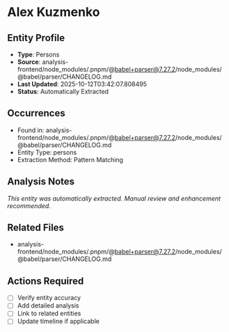 # Alex Kuzmenko

## Entity Profile
- **Type**: Persons
- **Source**: analysis-frontend/node_modules/.pnpm/@babel+parser@7.27.2/node_modules/@babel/parser/CHANGELOG.md
- **Last Updated**: 2025-10-12T03:42:07.808495
- **Status**: Automatically Extracted

## Occurrences
- Found in: analysis-frontend/node_modules/.pnpm/@babel+parser@7.27.2/node_modules/@babel/parser/CHANGELOG.md
- Entity Type: persons
- Extraction Method: Pattern Matching

## Analysis Notes
*This entity was automatically extracted. Manual review and enhancement recommended.*

## Related Files
- analysis-frontend/node_modules/.pnpm/@babel+parser@7.27.2/node_modules/@babel/parser/CHANGELOG.md

## Actions Required
- [ ] Verify entity accuracy
- [ ] Add detailed analysis
- [ ] Link to related entities
- [ ] Update timeline if applicable
